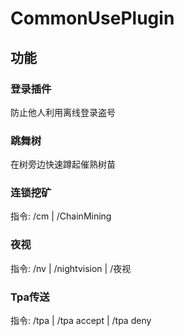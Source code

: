 #  CommonUsePlugin
## 功能

### 登录插件
防止他人利用离线登录盗号

### 跳舞树
在树旁边快速蹲起催熟树苗

### 连锁挖矿
指令:  /cm | /ChainMining

### 夜视
指令:  /nv | /nightvision | /夜视

### Tpa传送
指令:  /tpa | /tpa accept | /tpa deny
